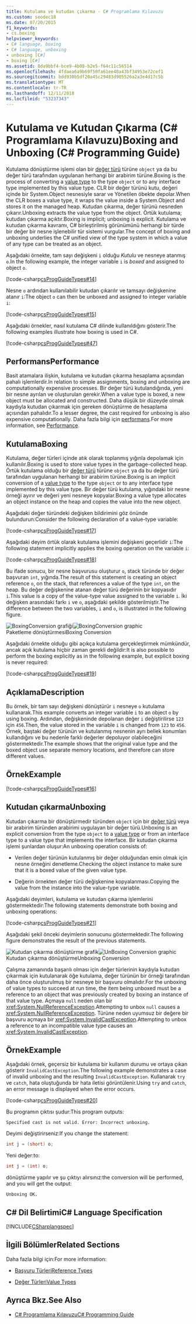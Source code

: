 ```yaml
---
title: Kutulama ve kutudan çıkarma - C# Programlama Kılavuzu
ms.custom: seodec18
ms.date: 07/20/2015
f1_keywords:
- cs.boxing
helpviewer_keywords:
- C# language, boxing
- C# language, unboxing
- unboxing [C#]
- boxing [C#]
ms.assetid: 8da9bbf4-bce9-4b08-b2e5-f64c11c56514
ms.openlocfilehash: 4fdaea6a9b69f50fa61ee40a43bf34953e72cef1
ms.sourcegitcommit: bdd930b5df20a45c29483d905526a2a3e4d17c5b
ms.translationtype: MT
ms.contentlocale: tr-TR
ms.lasthandoff: 12/11/2018
ms.locfileid: "53237343"
---
```

# <a name="boxing-and-unboxing-c-programming-guide"></a><span data-ttu-id="1aaf6-102">Kutulama ve Kutudan Çıkarma (C# Programlama Kılavuzu)</span><span class="sxs-lookup"><span data-stu-id="1aaf6-102">Boxing and Unboxing (C# Programming Guide)</span></span>
<span data-ttu-id="1aaf6-103">Kutulama dönüştürme işlemi olan bir [değer türü](../../../csharp/language-reference/keywords/value-types.md) türüne `object` ya da bu değer türü tarafından uygulanan herhangi bir arabirim türüne.</span><span class="sxs-lookup"><span data-stu-id="1aaf6-103">Boxing is the process of converting a [value type](../../../csharp/language-reference/keywords/value-types.md) to the type `object` or to any interface type implemented by this value type.</span></span> <span data-ttu-id="1aaf6-104">CLR bir değer türünü kutu, değeri içinde bir System.Object nesnesiyle sarar ve Yönetilen öbekte depolar.</span><span class="sxs-lookup"><span data-stu-id="1aaf6-104">When the CLR boxes a value type, it wraps the value inside a System.Object and stores it on the managed heap.</span></span> <span data-ttu-id="1aaf6-105">Kutudan çıkarma, değer türünü nesneden çıkarır.</span><span class="sxs-lookup"><span data-stu-id="1aaf6-105">Unboxing extracts the value type from the object.</span></span> <span data-ttu-id="1aaf6-106">Örtük kutulama; kutudan çıkarma açıktır.</span><span class="sxs-lookup"><span data-stu-id="1aaf6-106">Boxing is implicit; unboxing is explicit.</span></span> <span data-ttu-id="1aaf6-107">Kutulama ve kutudan çıkarma kavramı, C# birleştirilmiş görünümünü herhangi bir türde bir değer bir nesne işlenebilir tür sistemi vurgular.</span><span class="sxs-lookup"><span data-stu-id="1aaf6-107">The concept of boxing and unboxing underlies the C# unified view of the type system in which a value of any type can be treated as an object.</span></span>  
  
 <span data-ttu-id="1aaf6-108">Aşağıdaki örnekte, tam sayı değişkeni `i` olduğu *Kutulu* ve nesneye atanmış `o`.</span><span class="sxs-lookup"><span data-stu-id="1aaf6-108">In the following example, the integer variable `i` is *boxed* and assigned to object `o`.</span></span>  
  
 [!code-csharp[csProgGuideTypes#14](../../../csharp/programming-guide/nullable-types/codesnippet/CSharp/boxing-and-unboxing_1.cs)]  
  
 <span data-ttu-id="1aaf6-109">Nesne `o` ardından kullanılabilir kutudan çıkarılır ve tamsayı değişkenine atanır `i`:</span><span class="sxs-lookup"><span data-stu-id="1aaf6-109">The object `o` can then be unboxed and assigned to integer variable `i`:</span></span>  
  
 [!code-csharp[csProgGuideTypes#15](../../../csharp/programming-guide/nullable-types/codesnippet/CSharp/boxing-and-unboxing_2.cs)]  
  
 <span data-ttu-id="1aaf6-110">Aşağıdaki örnekler, nasıl kutulama C# dilinde kullanıldığını gösterir.</span><span class="sxs-lookup"><span data-stu-id="1aaf6-110">The following examples illustrate how boxing is used in C#.</span></span>  
  
 [!code-csharp[csProgGuideTypes#47](../../../csharp/programming-guide/nullable-types/codesnippet/CSharp/boxing-and-unboxing_3.cs)]  
  
## <a name="performance"></a><span data-ttu-id="1aaf6-111">Performans</span><span class="sxs-lookup"><span data-stu-id="1aaf6-111">Performance</span></span>  
 <span data-ttu-id="1aaf6-112">Basit atamalara ilişkin, kutulama ve kutudan çıkarma hesaplama açısından pahalı işlemlerdir.</span><span class="sxs-lookup"><span data-stu-id="1aaf6-112">In relation to simple assignments, boxing and unboxing are computationally expensive processes.</span></span> <span data-ttu-id="1aaf6-113">Bir değer türü kutulandığında, yeni bir nesne ayrılan ve oluşturulan gerekir.</span><span class="sxs-lookup"><span data-stu-id="1aaf6-113">When a value type is boxed, a new object must be allocated and constructed.</span></span> <span data-ttu-id="1aaf6-114">Daha düşük bir düzeyde olmak kaydıyla kutudan çıkarmak için gereken dönüştürme de hesaplama açısından pahalıdır.</span><span class="sxs-lookup"><span data-stu-id="1aaf6-114">To a lesser degree, the cast required for unboxing is also expensive computationally.</span></span> <span data-ttu-id="1aaf6-115">Daha fazla bilgi için [performans](../../../../docs/framework/performance/performance-tips.md).</span><span class="sxs-lookup"><span data-stu-id="1aaf6-115">For more information, see [Performance](../../../../docs/framework/performance/performance-tips.md).</span></span>  
  
## <a name="boxing"></a><span data-ttu-id="1aaf6-116">Kutulama</span><span class="sxs-lookup"><span data-stu-id="1aaf6-116">Boxing</span></span>  
 <span data-ttu-id="1aaf6-117">Kutulama, değer türleri içinde atık olarak toplanmış yığınla depolamak için kullanılır.</span><span class="sxs-lookup"><span data-stu-id="1aaf6-117">Boxing is used to store value types in the garbage-collected heap.</span></span> <span data-ttu-id="1aaf6-118">Örtük kutulama olduğu bir [değer türü](../../../csharp/language-reference/keywords/value-types.md) türüne `object` ya da bu değer türü tarafından uygulanan herhangi bir arabirim türüne.</span><span class="sxs-lookup"><span data-stu-id="1aaf6-118">Boxing is an implicit conversion of a [value type](../../../csharp/language-reference/keywords/value-types.md) to the type `object` or to any interface type implemented by this value type.</span></span> <span data-ttu-id="1aaf6-119">Bir değer türü kutulama, yığındaki bir nesne örneği ayırır ve değeri yeni nesneye kopyalar.</span><span class="sxs-lookup"><span data-stu-id="1aaf6-119">Boxing a value type allocates an object instance on the heap and copies the value into the new object.</span></span>  
  
 <span data-ttu-id="1aaf6-120">Aşağıdaki değer türündeki değişken bildirimini göz önünde bulundurun:</span><span class="sxs-lookup"><span data-stu-id="1aaf6-120">Consider the following declaration of a value-type variable:</span></span>  
  
 [!code-csharp[csProgGuideTypes#17](../../../csharp/programming-guide/nullable-types/codesnippet/CSharp/boxing-and-unboxing_4.cs)]  
  
 <span data-ttu-id="1aaf6-121">Aşağıdaki deyim örtük olarak kutulama işlemini değişkeni geçerlidir `i`:</span><span class="sxs-lookup"><span data-stu-id="1aaf6-121">The following statement implicitly applies the boxing operation on the variable `i`:</span></span>  
  
 [!code-csharp[csProgGuideTypes#18](../../../csharp/programming-guide/nullable-types/codesnippet/CSharp/boxing-and-unboxing_5.cs)]  
  
 <span data-ttu-id="1aaf6-122">Bu ifade sonucu, bir nesne başvurusu oluşturur `o`, stack türünde bir değer başvuran `int`, yığında.</span><span class="sxs-lookup"><span data-stu-id="1aaf6-122">The result of this statement is creating an object reference `o`, on the stack, that references a value of the type `int`, on the heap.</span></span> <span data-ttu-id="1aaf6-123">Bu değer değişkenine atanan değer türü değerinin bir kopyasıdır `i`.</span><span class="sxs-lookup"><span data-stu-id="1aaf6-123">This value is a copy of the value-type value assigned to the variable `i`.</span></span> <span data-ttu-id="1aaf6-124">İki değişken arasındaki farkı `i` ve `o`, aşağıdaki şekilde gösterilmiştir.</span><span class="sxs-lookup"><span data-stu-id="1aaf6-124">The difference between the two variables, `i` and `o`, is illustrated in the following figure.</span></span>  
  
 <span data-ttu-id="1aaf6-125">![BoxingConversion grafiği](../../../csharp/programming-guide/types/media/vcboxingconversion.gif "vcBoxingConversion")</span><span class="sxs-lookup"><span data-stu-id="1aaf6-125">![BoxingConversion graphic](../../../csharp/programming-guide/types/media/vcboxingconversion.gif "vcBoxingConversion")</span></span>  
<span data-ttu-id="1aaf6-126">Paketleme dönüştürmesi</span><span class="sxs-lookup"><span data-stu-id="1aaf6-126">Boxing Conversion</span></span>  
  
 <span data-ttu-id="1aaf6-127">Aşağıdaki örnekte olduğu gibi açıkça kutulama gerçekleştirmek mümkündür, ancak açık kutulama hiçbir zaman gerekli değildir:</span><span class="sxs-lookup"><span data-stu-id="1aaf6-127">It is also possible to perform the boxing explicitly as in the following example, but explicit boxing is never required:</span></span>  
  
 [!code-csharp[csProgGuideTypes#19](../../../csharp/programming-guide/nullable-types/codesnippet/CSharp/boxing-and-unboxing_6.cs)]  
  
## <a name="description"></a><span data-ttu-id="1aaf6-128">Açıklama</span><span class="sxs-lookup"><span data-stu-id="1aaf6-128">Description</span></span>  
 <span data-ttu-id="1aaf6-129">Bu örnek, bir tam sayı değişkeni dönüştürür `i` nesneye `o` kutulama kullanarak.</span><span class="sxs-lookup"><span data-stu-id="1aaf6-129">This example converts an integer variable `i` to an object `o` by using boxing.</span></span> <span data-ttu-id="1aaf6-130">Ardından, değişkeninde depolanan değer `i` değiştirilirse `123` için `456`.</span><span class="sxs-lookup"><span data-stu-id="1aaf6-130">Then, the value stored in the variable `i` is changed from `123` to `456`.</span></span> <span data-ttu-id="1aaf6-131">Örnek, baştaki değer türünün ve kutulanmış nesnenin ayrı bellek konumları kullandığını ve bu nedenle farklı değerler depoluyor olabileceğini göstermektedir.</span><span class="sxs-lookup"><span data-stu-id="1aaf6-131">The example shows that the original value type and the boxed object use separate memory locations, and therefore can store different values.</span></span>  
  
## <a name="example"></a><span data-ttu-id="1aaf6-132">Örnek</span><span class="sxs-lookup"><span data-stu-id="1aaf6-132">Example</span></span>  
 [!code-csharp[csProgGuideTypes#16](../../../csharp/programming-guide/nullable-types/codesnippet/CSharp/boxing-and-unboxing_7.cs)]  
  
## <a name="unboxing"></a><span data-ttu-id="1aaf6-133">Kutudan çıkarma</span><span class="sxs-lookup"><span data-stu-id="1aaf6-133">Unboxing</span></span>  
 <span data-ttu-id="1aaf6-134">Kutudan çıkarma bir dönüştürmedir türünden `object` için bir [değer türü](../../../csharp/language-reference/keywords/value-types.md) veya bir arabirim türünden arabirimi uygulayan bir değer türü.</span><span class="sxs-lookup"><span data-stu-id="1aaf6-134">Unboxing is an explicit conversion from the type `object` to a [value type](../../../csharp/language-reference/keywords/value-types.md) or from an interface type to a value type that implements the interface.</span></span> <span data-ttu-id="1aaf6-135">Bir kutudan çıkarma işlemi şunlardan oluşur:</span><span class="sxs-lookup"><span data-stu-id="1aaf6-135">An unboxing operation consists of:</span></span>  
  
-   <span data-ttu-id="1aaf6-136">Verilen değer türünün kutulanmış bir değer olduğundan emin olmak için nesne örneğini denetleme.</span><span class="sxs-lookup"><span data-stu-id="1aaf6-136">Checking the object instance to make sure that it is a boxed value of the given value type.</span></span>  
  
-   <span data-ttu-id="1aaf6-137">Değerin örnekten değer türü değişkenine kopyalanması.</span><span class="sxs-lookup"><span data-stu-id="1aaf6-137">Copying the value from the instance into the value-type variable.</span></span>  
  
 <span data-ttu-id="1aaf6-138">Aşağıdaki deyimleri, kutulama ve kutudan çıkarma işlemlerini göstermektedir:</span><span class="sxs-lookup"><span data-stu-id="1aaf6-138">The following statements demonstrate both boxing and unboxing operations:</span></span>  
  
 [!code-csharp[csProgGuideTypes#21](../../../csharp/programming-guide/nullable-types/codesnippet/CSharp/boxing-and-unboxing_8.cs)]  
  
 <span data-ttu-id="1aaf6-139">Aşağıdaki şekil önceki deyimlerin sonucunu göstermektedir.</span><span class="sxs-lookup"><span data-stu-id="1aaf6-139">The following figure demonstrates the result of the previous statements.</span></span>  
  
 <span data-ttu-id="1aaf6-140">![Kutudan çıkarma dönüştürme grafik](../../../csharp/programming-guide/types/media/vcunboxingconversion.gif "vcUnBoxingConversion")</span><span class="sxs-lookup"><span data-stu-id="1aaf6-140">![UnBoxing Conversion graphic](../../../csharp/programming-guide/types/media/vcunboxingconversion.gif "vcUnBoxingConversion")</span></span>  
<span data-ttu-id="1aaf6-141">Kutudan çıkarma dönüştürme</span><span class="sxs-lookup"><span data-stu-id="1aaf6-141">Unboxing Conversion</span></span>  
  
 <span data-ttu-id="1aaf6-142">Çalışma zamanında başarılı olması için değer türlerinin kaydıyla kutudan çıkarmak için kutulanarak öğe kutulama, değer türünün bir örneği tarafından daha önce oluşturulmuş bir nesneye bir başvuru olmalıdır.</span><span class="sxs-lookup"><span data-stu-id="1aaf6-142">For the unboxing of value types to succeed at run time, the item being unboxed must be a reference to an object that was previously created by boxing an instance of that value type.</span></span> <span data-ttu-id="1aaf6-143">Açmaya `null` neden olan bir <xref:System.NullReferenceException>.</span><span class="sxs-lookup"><span data-stu-id="1aaf6-143">Attempting to unbox `null` causes a <xref:System.NullReferenceException>.</span></span> <span data-ttu-id="1aaf6-144">Türüne neden uyumsuz bir değere bir başvuru açmaya bir <xref:System.InvalidCastException>.</span><span class="sxs-lookup"><span data-stu-id="1aaf6-144">Attempting to unbox a reference to an incompatible value type causes an <xref:System.InvalidCastException>.</span></span>  
  
## <a name="example"></a><span data-ttu-id="1aaf6-145">Örnek</span><span class="sxs-lookup"><span data-stu-id="1aaf6-145">Example</span></span>  
 <span data-ttu-id="1aaf6-146">Aşağıdaki örnek, geçersiz bir kutulama bir kullanım durumu ve ortaya çıkan gösterir `InvalidCastException`.</span><span class="sxs-lookup"><span data-stu-id="1aaf6-146">The following example demonstrates a case of invalid unboxing and the resulting `InvalidCastException`.</span></span> <span data-ttu-id="1aaf6-147">Kullanarak `try` ve `catch`, hata oluştuğunda bir hata iletisi görüntülenir.</span><span class="sxs-lookup"><span data-stu-id="1aaf6-147">Using `try` and `catch`, an error message is displayed when the error occurs.</span></span>  
  
 [!code-csharp[csProgGuideTypes#20](../../../csharp/programming-guide/nullable-types/codesnippet/CSharp/boxing-and-unboxing_9.cs)]  
  
 <span data-ttu-id="1aaf6-148">Bu programın çıktısı şudur:</span><span class="sxs-lookup"><span data-stu-id="1aaf6-148">This program outputs:</span></span>  
  
 `Specified cast is not valid. Error: Incorrect unboxing.`  
  
 <span data-ttu-id="1aaf6-149">Deyimi değiştirirseniz:</span><span class="sxs-lookup"><span data-stu-id="1aaf6-149">If you change the statement:</span></span>  
  
```csharp
int j = (short) o;  
```  
  
 <span data-ttu-id="1aaf6-150">Yeni değer:</span><span class="sxs-lookup"><span data-stu-id="1aaf6-150">to:</span></span>  
  
```csharp
int j = (int) o;  
```  
  
 <span data-ttu-id="1aaf6-151">dönüştürme yapılır ve şu çıktıyı alırsınız:</span><span class="sxs-lookup"><span data-stu-id="1aaf6-151">the conversion will be performed, and you will get the output:</span></span>  
  
 `Unboxing OK.`  
  
## <a name="c-language-specification"></a><span data-ttu-id="1aaf6-152">C# Dil Belirtimi</span><span class="sxs-lookup"><span data-stu-id="1aaf6-152">C# Language Specification</span></span>  
 [!INCLUDE[CSharplangspec](~/includes/csharplangspec-md.md)]  
  
## <a name="related-sections"></a><span data-ttu-id="1aaf6-153">İlgili Bölümler</span><span class="sxs-lookup"><span data-stu-id="1aaf6-153">Related Sections</span></span>  
 <span data-ttu-id="1aaf6-154">Daha fazla bilgi için:</span><span class="sxs-lookup"><span data-stu-id="1aaf6-154">For more information:</span></span>  
  
-   [<span data-ttu-id="1aaf6-155">Başvuru Türleri</span><span class="sxs-lookup"><span data-stu-id="1aaf6-155">Reference Types</span></span>](../../../csharp/language-reference/keywords/reference-types.md)  
  
-   [<span data-ttu-id="1aaf6-156">Değer Türleri</span><span class="sxs-lookup"><span data-stu-id="1aaf6-156">Value Types</span></span>](../../../csharp/language-reference/keywords/value-types.md)  
  
## <a name="see-also"></a><span data-ttu-id="1aaf6-157">Ayrıca Bkz.</span><span class="sxs-lookup"><span data-stu-id="1aaf6-157">See Also</span></span>

- [<span data-ttu-id="1aaf6-158">C# Programlama Kılavuzu</span><span class="sxs-lookup"><span data-stu-id="1aaf6-158">C# Programming Guide</span></span>](../../../csharp/programming-guide/index.md)
